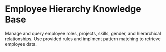 # Employee Hierarchy Knowledge Base

 Manage and query employee roles, projects, skills, gender, and hierarchical relationships. Use provided rules and implment pattern matching to retrieve employee data.
